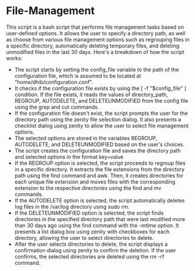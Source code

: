 # File-Management
This script is a bash script that performs file management tasks based on user-defined options. It allows the user to specify a directory path, as well as choose from various file management options such as regrouping files in a specific directory, automatically deleting temporary files, and deleting unmodified files in the last 30 days.
Here's a breakdown of how the script works:
<ul>
  <li>
        The script starts by setting the config_file variable to the path of the configuration file, which is assumed to be located at "home/dhib/configuration.conf".
  </li>
  <li>
     It checks if the configuration file exists by using the [ -f "$config_file" ] condition. If the file exists, it reads the values of directory_path, REGROUP, AUTODELETE, and DELETEUNMODIFIED from the config file using the grep and cut commands.
  </li>
    <li>
    If the configuration file doesn't exist, the script prompts the user for the directory path using the zenity file selection dialog. It also presents a checklist dialog using zenity to allow the user to select file management options.

  </li>
    <li>
        The selected options are stored in the variables REGROUP, AUTODELETE, and DELETEUNMODIFIED based on the user's choices.
  </li>
    <li>
        The script creates the configuration file and saves the directory path and selected options in the format key=value
  </li>
    <li>
        If the REGROUP option is selected, the script proceeds to regroup files in a specific directory. It extracts the file extensions from the directory path using the find command and awk. Then, it creates directories for each unique file extension and moves files with the corresponding extension to the respective directories using the find and mv commands.
  </li>
    <li>
    If the AUTODELETE option is selected, the script automatically deletes log files in the /var/log directory using sudo rm.
  </li>
  
   <li>
    If the DELETEUNMODIFIED option is selected, the script finds directories in the specified directory path that were last modified more than 30 days ago using the find command with the -mtime option. It presents a list dialog box using zenity with checkboxes for each directory, allowing the user to select directories to delete.
  </li>
   
   <li>
    After the user selects directories to delete, the script displays a confirmation dialog using zenity to confirm the deletion. If the user confirms, the selected directories are deleted using the rm -rf command.
  </li>
</ul>



